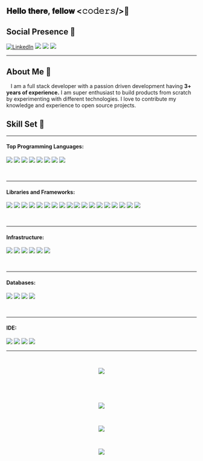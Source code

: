 <h2> 𝐇𝐞𝐥𝐥𝐨 𝐭𝐡𝐞𝐫𝐞, 𝐟𝐞𝐥𝐥𝐨𝐰 <𝚌𝚘𝚍𝚎𝚛𝚜/>👋 </h2>

## Social Presence 🤝
[![LinkedIn](https://img.shields.io/badge/-LinkedIn-0077B5?style=flat&logo=linkedin)](https://www.linkedin.com/in/favour-uduose)
[<img src="https://img.shields.io/badge/Gmail-D14836?style=for-the-badge&logo=gmail&logoColor=white&link=mailto:chintusamala96@gmail.com"/>](mailto:uduosefavour1199@gmail.com)
[<img src="https://img.shields.io/badge/website-000000?style=for-the-badge&logo=About.me&logoColor=white" />](https://wwww.favouruduose.com)
[<img src="https://img.shields.io/badge/GitHub-100000?style=for-the-badge&logo=github&logoColor=white" />](https://github.com/Iamfavur)
<!-- [<img src="https://img.shields.io/badge/favour-uduose?style=for-the-badge&logo=linkedin&logoColor=white" />](https://www.linkedin.com/in/favour-uduose) -->
<!-- [<img src="https://img.shields.io/badge/dev.to-0A0A0A?style=for-the-badge&logo=devdotto&logoColor=white" />](https://dev.to/samalasumanth0262) -->

---

## About Me 🙋

&nbsp;&nbsp;&nbsp;I am a full stack developer with a passion driven development having **3+ years of experience.** I am super enthusiast to build products from scratch by experimenting with different technologies. I love to contribute my knowledge and experience to open source projects.

## Skill Set 💪

---

#### **Top Programming Languages:**

[<img src="https://img.shields.io/badge/JavaScript-323330?style=for-the-badge&logo=javascript&logoColor=F7DF1E" />]()
[<img src="https://img.shields.io/badge/Python-3776AB?style=for-the-badge&logo=python&logoColor=white" />]()
[<img src="https://img.shields.io/badge/Python-3776AB?style=for-the-badge&logo=python&logoColor=white" />]()
[<img src="https://img.shields.io/badge/C%2B%2B-00599C?style=for-the-badge&logo=c%2B%2B&logoColor=white" />]()
[<img src="https://img.shields.io/badge/HTML5-E34F26?style=for-the-badge&logo=html5&logoColor=white" />]()
[<img src="https://img.shields.io/badge/json-5E5C5C?style=for-the-badge&logo=json&logoColor=white" />]()
[<img src="https://img.shields.io/badge/PHP-777BB4?style=for-the-badge&logo=php&logoColor=white" />]()
[<img src="https://img.shields.io/badge/TypeScript-007ACC?style=for-the-badge&logo=typescript&logoColor=white" />]()
<!-- [<img src="https://img.shields.io/badge/Spring-6DB33F?style=for-the-badge&logo=spring&logoColor=white" />]()
[<img src="https://img.shields.io/badge/Spring_Boot-F2F4F9?style=for-the-badge&logo=spring-boot" />]()
[<img src="https://img.shields.io/badge/Ruby-CC342D?style=for-the-badge&logo=ruby&logoColor=white" />]()
[<img src="https://img.shields.io/badge/Ruby_on_Rails-CC0000?style=for-the-badge&logo=ruby-on-rails&logoColor=white" />]() -->

&nbsp;

---

#### **Libraries and Frameworks:**

[<img src="https://img.shields.io/badge/React-20232A?style=for-the-badge&logo=react&logoColor=61DAFB"/>]()
[<img src="https://img.shields.io/badge/Redux-593D88?style=for-the-badge&logo=redux&logoColor=white" />]()
[<img src= "https://img.shields.io/badge/Node.js-339933?style=for-the-badge&logo=nodedotjs&logoColor=white" />]()
[<img src="https://img.shields.io/badge/styled--components-DB7093?style=for-the-badge&logo=styled-components&logoColor=white" />]()
[<img src="https://img.shields.io/badge/Swagger-85EA2D?style=for-the-badge&logo=Swagger&logoColor=white" />]()
[<img src="https://img.shields.io/badge/Tailwind_CSS-38B2AC?style=for-the-badge&logo=tailwind-css&logoColor=white" />]()
[<img src="https://img.shields.io/badge/Webpack-8DD6F9?style=for-the-badge&logo=Webpack&logoColor=white" />]()
[<img src="https://img.shields.io/badge/Docker-2CA5E0?style=for-the-badge&logo=docker&logoColor=white" />]()
[<img src="https://img.shields.io/badge/Express.js-000000?style=for-the-badge&logo=express&logoColor=white" />]()
[<img src="https://img.shields.io/badge/npm-CB3837?style=for-the-badge&logo=npm&logoColor=white" />]()
[<img src="https://img.shields.io/badge/Postman-FF6C37?style=for-the-badge&logo=Postman&logoColor=white" />]()
[<img src="https://img.shields.io/badge/Ant%20Design-1890FF?style=for-the-badge&logo=antdesign&logoColor=white" />]()
[<img src="https://img.shields.io/badge/Babel-F9DC3E?style=for-the-badge&logo=babel&logoColor=white" />]()
[<img src="https://img.shields.io/badge/Bootstrap-563D7C?style=for-the-badge&logo=bootstrap&logoColor=white" />]()
[<img src="https://img.shields.io/badge/Express.js-000000?style=for-the-badge&logo=express&logoColor=white" />]()
[<img src="https://img.shields.io/badge/Font_Awesome-339AF0?style=for-the-badge&logo=fontawesome&logoColor=white" />]()
[<img src="https://img.shields.io/badge/Jest-C21325?style=for-the-badge&logo=jest&logoColor=white" />]()
[<img src="https://img.shields.io/badge/Yarn-2C8EBB?style=for-the-badge&logo=yarn&logoColor=white" />]()
<!-- [<img src="https://img.shields.io/badge/Spring-6DB33F?style=for-the-badge&logo=spring&logoColor=white" />]()
[<img src="https://img.shields.io/badge/Spring_Boot-F2F4F9?style=for-the-badge&logo=spring-boot" />]() -->
<!-- [<img src="https://img.shields.io/badge/storybook-FF4785?style=for-the-badge&logo=storybook&logoColor=white" />]() -->
<!-- [<img src="https://img.shields.io/badge/Laravel-FF2D20?style=for-the-badge&logo=laravel&logoColor=white" />]() -->
<!-- [<img src="https://img.shields.io/badge/Cypress-17202C?style=for-the-badge&logo=cypress&logoColor=white" />]() -->

&nbsp;

---

#### **Infrastructure:**

[<img src="https://img.shields.io/badge/Docker-2496ED?style=for-the-badge&logo=docker&logoColor=white" />]()
[<img src="https://img.shields.io/badge/Amazon_AWS-FF9900?style=for-the-badge&logo=amazonaws&logoColor=white" />]()
[<img src="https://img.shields.io/badge/Digital_Ocean-0080FF?style=for-the-badge&logo=DigitalOcean&logoColor=white" />]()
[<img src="https://img.shields.io/badge/GitHub_Actions-2088FF?style=for-the-badge&logo=github-actions&logoColor=white" />]()
[<img src="https://img.shields.io/badge/Heroku-430098?style=for-the-badge&logo=heroku&logoColor=white" />]()
[<img src="https://img.shields.io/badge/Netlify-00C7B7?style=for-the-badge&logo=netlify&logoColor=white" />]()
<!-- [<img src="https://img.shields.io/badge/Kubernetes-326CE5?style=for-the-badge&logo=kubernetes&logoColor=white" />]() -->
<!-- [<img src="https://img.shields.io/badge/circleci-343434?style=for-the-badge&logo=circleci&logoColor=white" />]() -->


&nbsp;

---

#### **Databases:**

[<img src="https://img.shields.io/badge/Amazon%20DynamoDB-4053D6?style=for-the-badge&logo=Amazon%20DynamoDB&logoColor=white" />]()
[<img src="https://img.shields.io/badge/MongoDB-4EA94B?style=for-the-badge&logo=mongodb&logoColor=white" />]()
[<img src="https://img.shields.io/badge/MySQL-005C84?style=for-the-badge&logo=mysql&logoColor=white" />]()
[<img src="https://img.shields.io/badge/PostgreSQL-316192?style=for-the-badge&logo=postgresql&logoColor=white" />]()

&nbsp;

---

#### **IDE:**

[<img src="https://img.shields.io/badge/VSCode-0078D4?style=for-the-badge&logo=visual%20studio%20code&logoColor=white" />]()
[<img src="https://img.shields.io/badge/IntelliJ_IDEA-000000.svg?style=for-the-badge&logo=intellij-idea&logoColor=white" />]()
[<img src="https://img.shields.io/badge/sublime_text-%23575757.svg?&style=for-the-badge&logo=sublime-text&logoColor=important" />]()
[<img src="https://img.shields.io/badge/VIM-%2311AB00.svg?&style=for-the-badge&logo=vim&logoColor=white" />]()

---

&nbsp;
<p align="center">
 
  <img src="https://github-readme-streak-stats.herokuapp.com/?user=Iamfavur&show_icons=true&theme=radical&count_private=true" />
</p>
&nbsp;

&nbsp;

<p align="center">
  <img src="https://github-profile-trophy.vercel.app/?username=Iamfavur&show_icons=true&theme=radical&count_private=true" />
</p>


&nbsp;

<p align="center">
  <img src="https://github-profile-summary-cards.vercel.app/api/cards/profile-details?username=Iamfavur&show_icons=true&theme=radical&count_private=true" />
</p>
&nbsp;

<p align="center">
  
<img src="https://komarev.com/ghpvc/?username=Iamfavur&label=PROFILE%20VIEWS" />
</p>
